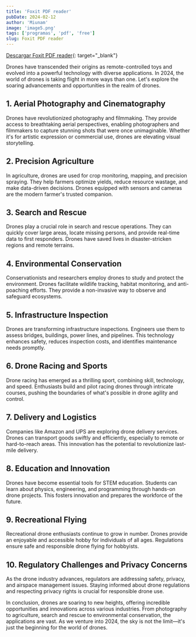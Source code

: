 ```yaml
---
title: 'Foxit PDF reader'
pubDate: 2024-02-12
author: 'Miunam'
image: 'image5.png'
tags: ['programas', 'pdf', 'free']
slug: Foxit PDF reader
---
```


[Descargar Foxit PDF reader](https://www.foxit.com/es-la/downloads/#Foxit-Reader/){: target="_blank"}

Drones have transcended their origins as remote-controlled toys and evolved into a powerful technology with diverse applications. In 2024, the world of drones is taking flight in more ways than one. Let's explore the soaring advancements and opportunities in the realm of drones.

## **1. Aerial Photography and Cinematography**

Drones have revolutionized photography and filmmaking. They provide access to breathtaking aerial perspectives, enabling photographers and filmmakers to capture stunning shots that were once unimaginable. Whether it's for artistic expression or commercial use, drones are elevating visual storytelling.

## **2. Precision Agriculture**

In agriculture, drones are used for crop monitoring, mapping, and precision spraying. They help farmers optimize yields, reduce resource wastage, and make data-driven decisions. Drones equipped with sensors and cameras are the modern farmer's trusted companion.

## **3. Search and Rescue**

Drones play a crucial role in search and rescue operations. They can quickly cover large areas, locate missing persons, and provide real-time data to first responders. Drones have saved lives in disaster-stricken regions and remote terrains.

## **4. Environmental Conservation**

Conservationists and researchers employ drones to study and protect the environment. Drones facilitate wildlife tracking, habitat monitoring, and anti-poaching efforts. They provide a non-invasive way to observe and safeguard ecosystems.

## **5. Infrastructure Inspection**

Drones are transforming infrastructure inspections. Engineers use them to assess bridges, buildings, power lines, and pipelines. This technology enhances safety, reduces inspection costs, and identifies maintenance needs promptly.

## **6. Drone Racing and Sports**

Drone racing has emerged as a thrilling sport, combining skill, technology, and speed. Enthusiasts build and pilot racing drones through intricate courses, pushing the boundaries of what's possible in drone agility and control.

## **7. Delivery and Logistics**

Companies like Amazon and UPS are exploring drone delivery services. Drones can transport goods swiftly and efficiently, especially to remote or hard-to-reach areas. This innovation has the potential to revolutionize last-mile delivery.

## **8. Education and Innovation**

Drones have become essential tools for STEM education. Students can learn about physics, engineering, and programming through hands-on drone projects. This fosters innovation and prepares the workforce of the future.

## **9. Recreational Flying**

Recreational drone enthusiasts continue to grow in number. Drones provide an enjoyable and accessible hobby for individuals of all ages. Regulations ensure safe and responsible drone flying for hobbyists.

## **10. Regulatory Challenges and Privacy Concerns**

As the drone industry advances, regulators are addressing safety, privacy, and airspace management issues. Staying informed about drone regulations and respecting privacy rights is crucial for responsible drone use.

In conclusion, drones are soaring to new heights, offering incredible opportunities and innovations across various industries. From photography to agriculture, search and rescue to environmental conservation, the applications are vast. As we venture into 2024, the sky is not the limit—it's just the beginning for the world of drones.
